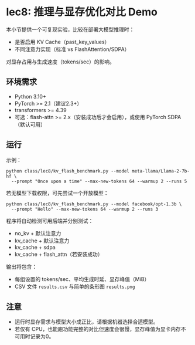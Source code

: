 # lec8: 推理与显存优化对比 Demo

本小节提供一个可复现实验，比较在部署大模型推理时：
- 是否启用 KV Cache（past_key_values）
- 不同注意力实现（标准 vs FlashAttention/SDPA）

对显存占用与生成速度（tokens/sec）的影响。

## 环境需求
- Python 3.10+
- PyTorch >= 2.1（建议2.3+）
- transformers >= 4.39
- 可选：flash-attn >= 2.x（安装成功后才会启用），或使用 PyTorch SDPA（默认可用）

## 运行
示例：
```
python class/lec8/kv_flash_benchmark.py --model meta-llama/Llama-2-7b-hf \
  --prompt "Once upon a time" --max-new-tokens 64 --warmup 2 --runs 5
```
若无模型下载权限，可先尝试一个开放模型：
```
python class/lec8/kv_flash_benchmark.py --model facebook/opt-1.3b \
  --prompt "Hello" --max-new-tokens 64 --warmup 2 --runs 3
```
程序将自动检测可用后端并分别测试：
- no_kv + 默认注意力
- kv_cache + 默认注意力
- kv_cache + sdpa
- kv_cache + flash_attn（若安装成功）

输出将包含：
- 每组设置的 tokens/sec、平均生成时延、显存峰值（MiB）
- CSV 文件 `results.csv` 与简单的条形图 `results.png`

## 注意
- 运行时显存需求与模型大小成正比，请根据机器选择合适模型。
- 若仅有 CPU，也能跑功能完整的对比但速度会很慢，显存峰值为显卡内存不可用时记录为0。
